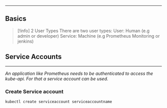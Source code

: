 ****

## Basics

>[!info] 2 User Types
>There are two user types:
>User: Human (e.g admin or developer)
>Service: Machine (e.g Prometheus Monitoring or jenkins)


## Service Accounts
****

*An application like Prometheus needs to be authenticated to access the kube-api. For that a service account can be used.*

### Create Service account

`kubectl create serviceaccount serviceaccountname`



